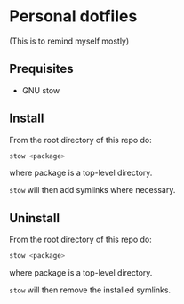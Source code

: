 # Personal dotfiles

(This is to remind myself mostly)

## Prequisites

- GNU stow

## Install

From the root directory of this repo do:

```sh
stow <package>
```

where package is a top-level directory.

`stow` will then add symlinks where necessary.

## Uninstall

From the root directory of this repo do:

```sh
stow <package>
```

where package is a top-level directory.

`stow` will then remove the installed symlinks.
